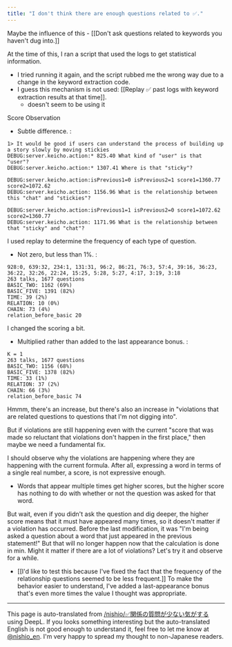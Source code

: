 ```yaml
---
title: "I don't think there are enough questions related to ✅."
---
```


Maybe the influence of this
    - [[Don't ask questions related to keywords you haven't dug into.]]

At the time of this, I ran a script that used the logs to get statistical information.
- I tried running it again, and the script rubbed me the wrong way due to a change in the keyword extraction code.
- I guess this mechanism is not used: [[Replay ✅ past logs with keyword extraction results at that time]].
    - doesn't seem to be using it

Score Observation
- Subtle difference.
:

```
1> It would be good if users can understand the process of building up a story slowly by moving stickies
DEBUG:server.keicho.action:* 825.40 What kind of "user" is that "user"?
DEBUG:server.keicho.action:* 1307.41 Where is that "sticky"?

DEBUG:server.keicho.action:isPrevious1=0 isPrevious2=1 score1=1360.77 score2=1072.62
DEBUG:server.keicho.action: 1156.96 What is the relationship between this "chat" and "stickies"?

DEBUG:server.keicho.action:isPrevious1=1 isPrevious2=0 score1=1072.62 score2=1360.77
DEBUG:server.keicho.action: 1171.96 What is the relationship between that "sticky" and "chat"?
```


I used replay to determine the frequency of each type of question.
- Not zero, but less than 1%.
:

```
928:0, 639:32, 234:1, 131:31, 96:2, 86:21, 76:3, 57:4, 39:16, 36:23, 36:22, 32:26, 22:24, 15:25, 5:28, 5:27, 4:17, 3:19, 3:18
263 talks, 1677 questions
BASIC_TWO: 1162 (69%)
BASIC_FIVE: 1391 (82%)
TIME: 39 (2%)
RELATION: 10 (0%)
CHAIN: 73 (4%)
relation_before_basic 20
```


I changed the scoring a bit.
- Multiplied rather than added to the last appearance bonus.
:

```
K = 1
263 talks, 1677 questions
BASIC_TWO: 1156 (68%)
BASIC_FIVE: 1378 (82%)
TIME: 33 (1%)
RELATION: 37 (2%)
CHAIN: 66 (3%)
relation_before_basic 74
```

Hmmm, there's an increase, but there's also an increase in "violations that are related questions to questions that I'm not digging into".

But if violations are still happening even with the current "score that was made so reluctant that violations don't happen in the first place," then maybe we need a fundamental fix.

I should observe why the violations are happening where they are happening with the current formula.
After all, expressing a word in terms of a single real number, a score, is not expressive enough.
- Words that appear multiple times get higher scores, but the higher score has nothing to do with whether or not the question was asked for that word.

But wait, even if you didn't ask the question and dig deeper, the higher score means that it must have appeared many times, so it doesn't matter if a violation has occurred.
Before the last modification, it was "I'm being asked a question about a word that just appeared in the previous statement!" But that will no longer happen now that the calculation is done in min.
Might it matter if there are a lot of violations?
Let's try it and observe for a while.

- [[I'd like to test this because I've fixed the fact that the frequency of the relationship questions seemed to be less frequent.]]
To make the behavior easier to understand, I've added a last-appearance bonus that's even more times the value I thought was appropriate.

---
This page is auto-translated from [/nishio/✅関係の質問が少ない気がする](https://scrapbox.io/nishio/✅関係の質問が少ない気がする) using DeepL. If you looks something interesting but the auto-translated English is not good enough to understand it, feel free to let me know at [@nishio_en](https://twitter.com/nishio_en). I'm very happy to spread my thought to non-Japanese readers.
